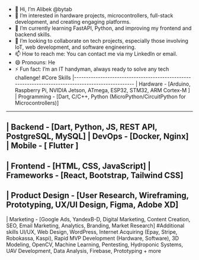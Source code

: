 - 👋 Hi, I’m Alibek @bytab
- 👀 I’m interested in hardware projects, microcontrollers, full-stack development, and creating engaging platforms.
- 🌱 I’m currently learning FastAPI, Python, and improving my frontend and backend skills.
- 💞️ I’m looking to collaborate on tech projects, especially those involving IoT, web development, and software engineering.
- 📫 How to reach me: You can contact me via my LinkedIn or email.
- 😄 Pronouns: He
- ⚡ Fun fact: I’m an IT handyman, always ready to solve any tech challenge!
#Core Skills
|---------------------------------------------------------------------------------------------------
| Hardware - [Arduino, Raspberry Pi, NVIDIA Jetson, ATmega, ESP32, STM32, ARM Cortex-M ]
| Programming - [Dart, C/C++, Python (MicroPython/CircuitPython for Microcontrollers)]
---------------------------------------------------------------------------------------------------
| Backend - [Dart, Python, JS, REST API, PostgreSQL, MySQL]
| DevOps - [Docker, Nginx]
| Mobile - [ Flutter ]
---------------------------------------------------------------------------------------------------
| Frontend - [HTML, CSS, JavaScript]
| Frameworks - [React, Bootstrap, Tailwind CSS]
---------------------------------------------------------------------------------------------------
| Product Design - [User Research, Wireframing, Prototyping, UX/UI Design, Figma, Adobe XD]
---------------------------------------------------------------------------------------------------
| Marketing - [Google Ads, YandexB-D, Digital Marketing, Content Creation, SEO, Email Marketing, Analytics, Branding, Market Research]
#Additional skills
UI/UX, Web Design, WordPress, Internet Acquiring (Epay, Stripe, Robokassa, Kaspi), Rapid MVP Development (Hardware, Software), 3D Modeling, OpenCV, Machine Learning, Pentesting, Hydroponic Systems, UAV Development, Data Analysis, Firebase, Prototyping + more

<!---
bytab/bytab is a ✨ special ✨ repository because its `README.md` (this file) appears on your GitHub profile.
You can click the Preview link to take a look at your changes.
--->
